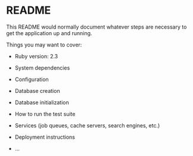 # README

This README would normally document whatever steps are necessary to get the
application up and running.

Things you may want to cover:

* Ruby version: 2.3

* System dependencies

* Configuration

* Database creation

* Database initialization

* How to run the test suite

* Services (job queues, cache servers, search engines, etc.)

* Deployment instructions

* ...
